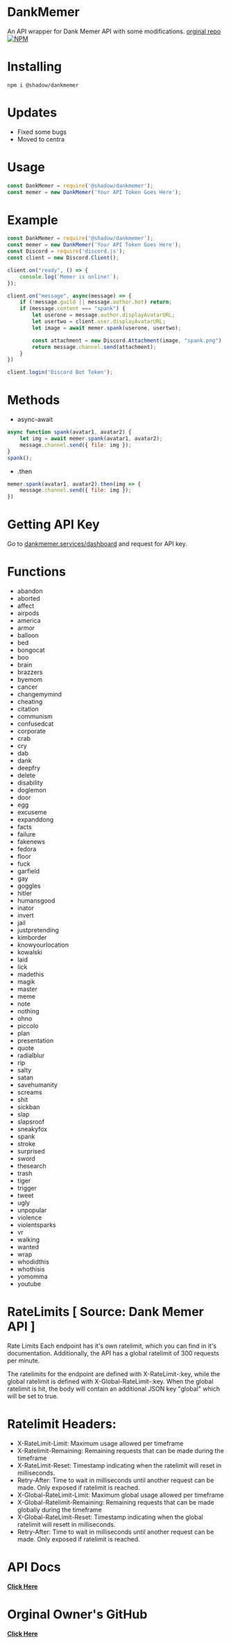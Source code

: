 # DankMemer
An API wrapper for Dank Memer API with some modifications.
[orginal repo](https://github.com/INEX07/dankmemer.js)
[![NPM](https://nodei.co/npm/@shadow/dankmemer.png)](https://nodei.co/npm/@shadow/dankmemer/)

# Installing
`npm i @shadow/dankmemer`

# Updates
- Fixed some bugs
- Moved to centra 

# Usage
```js
const DankMemer = require('@shadow/dankmemer');
const memer = new DankMemer('Your API Token Goes Here');
```

# Example
```js
const DankMemer = require('@shadow/dankmemer');
const memer = new DankMemer('Your API Token Goes Here');
const Discord = require('discord.js');
const client = new Discord.Client();

client.on("ready", () => {
    console.log(`Memer is online!`);
});

client.on("message", async(message) => {
    if (!message.guild || message.author.bot) return;
    if (message.content === "spank") {
        let userone = message.author.displayAvatarURL;
        let usertwo = client.user.displayAvatarURL;
        let image = await memer.spank(userone, usertwo);

        const attachment = new Discord.Attachment(image, "spank.png")
        return message.channel.send(attachment);
    }
})

client.login('Discord Bot Token');
```

# Methods
- async-await
```js
async function spank(avatar1, avatar2) {
    let img = await memer.spank(avatar1, avatar2);
    message.channel.send({ file: img });
}
spank();
```

- .then
```js
memer.spank(avatar1, avatar2).then(img => {
    message.channel.send({ file: img });
})
```
# Getting API Key
Go to [dankmemer.services/dashboard](https://dankmemer.services/dashboard) and request for API key.

# Functions
- abandon
- aborted
- affect
- airpods
- america
- armor
- balloon
- bed
- bongocat
- boo
- brain
- brazzers
- byemom
- cancer
- changemymind
- cheating
- citation
- communism
- confusedcat
- corporate
- crab
- cry
- dab
- dank
- deepfry
- delete
- disability
- doglemon
- door
- egg
- excuseme
- expanddong
- facts
- failure
- fakenews
- fedora
- floor
- fuck
- garfield
- gay
- goggles
- hitler
- humansgood
- inator
- invert
- jail
- justpretending
- kimborder
- knowyourlocation
- kowalski
- laid
- lick
- madethis
- magik
- master
- meme
- note
- nothing
- ohno
- piccolo
- plan
- presentation
- quote
- radialblur
- rip
- salty
- satan
- savehumanity
- screams
- shit
- sickban
- slap
- slapsroof
- sneakyfox
- spank
- stroke
- surprised
- sword
- thesearch
- trash
- tiger
- trigger
- tweet
- ugly
- unpopular
- violence
- violentsparks
- vr
- walking
- wanted
- wrap
- whodidthis
- whothisis
- yomomma
- youtube

# RateLimits [ Source: Dank Memer API ]
Rate Limits
Each endpoint has it's own ratelimit, which you can find in it's documentation. Additionally, the API has a global ratelimit of 300 requests per minute.

The ratelimits for the endpoint are defined with X-RateLimit-:key, while the global ratelimit is defined with X-Global-RateLimit-:key.
When the global ratelimit is hit, the body will contain an additional JSON key "global" which will be set to true.

# Ratelimit Headers:
- X-RateLimit-Limit: Maximum usage allowed per timeframe
- X-Ratelimit-Remaining: Remaining requests that can be made during the timeframe
- X-RateLimit-Reset: Timestamp indicating when the ratelimit will reset in milliseconds.
- Retry-After: Time to wait in milliseconds until another request can be made. Only exposed if ratelimit is reached.
- X-Global-RateLimit-Limit: Maximum global usage allowed per timeframe
- X-Global-Ratelimit-Remaining: Remaining requests that can be made globally during the timeframe
- X-Global-RateLimit-Reset: Timestamp indicating when the global ratelimit will resett in milliseconds.
- Retry-After: Time to wait in milliseconds until another request can be made. Only exposed if ratelimit is reached.

# API Docs
**[Click Here](https://dankmemer.services/documentation)**

# Orginal Owner's GitHub
**[Click Here](https://github.com/INEX07)**
